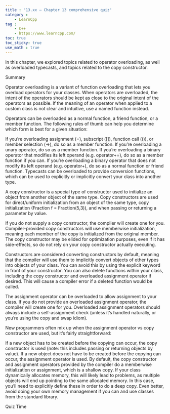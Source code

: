 ```yaml
---
title : "13.xx — Chapter 13 comprehensive quiz"
category :
    - LearnCpp
tag : 
    - C++
    - https://www.learncpp.com/
toc: true  
toc_sticky: true 
use_math : true
---
```



In this chapter, we explored topics related to operator overloading, as well as overloaded typecasts, and topics related to the copy constructor.

Summary

Operator overloading is a variant of function overloading that lets you overload operators for your classes. When operators are overloaded, the intent of the operators should be kept as close to the original intent of the operators as possible. If the meaning of an operator when applied to a custom class is not clear and intuitive, use a named function instead.

Operators can be overloaded as a normal function, a friend function, or a member function. The following rules of thumb can help you determine which form is best for a given situation:

If you’re overloading assignment (=), subscript ([]), function call (()), or member selection (->), do so as a member function.
If you’re overloading a unary operator, do so as a member function.
If you’re overloading a binary operator that modifies its left operand (e.g. operator+=), do so as a member function if you can.
If you’re overloading a binary operator that does not modify its left operand (e.g. operator+), do so as a normal function or friend function.
Typecasts can be overloaded to provide conversion functions, which can be used to explicitly or implicitly convert your class into another type.

A copy constructor is a special type of constructor used to initialize an object from another object of the same type. Copy constructors are used for direct/uniform initialization from an object of the same type, copy initialization (Fraction f = Fraction(5,3)), and when passing or returning a parameter by value.

If you do not supply a copy constructor, the compiler will create one for you. Compiler-provided copy constructors will use memberwise initialization, meaning each member of the copy is initialized from the original member. The copy constructor may be elided for optimization purposes, even if it has side-effects, so do not rely on your copy constructor actually executing.

Constructors are considered converting constructors by default, meaning that the compiler will use them to implicitly convert objects of other types into objects of your class. You can avoid this by using the explicit keyword in front of your constructor. You can also delete functions within your class, including the copy constructor and overloaded assignment operator if desired. This will cause a compiler error if a deleted function would be called.

The assignment operator can be overloaded to allow assignment to your class. If you do not provide an overloaded assignment operator, the compiler will create one for you. Overloaded assignment operators should always include a self-assignment check (unless it’s handled naturally, or you’re using the copy and swap idiom).

New programmers often mix up when the assignment operator vs copy constructor are used, but it’s fairly straightforward:

If a new object has to be created before the copying can occur, the copy constructor is used (note: this includes passing or returning objects by value).
If a new object does not have to be created before the copying can occur, the assignment operator is used.
By default, the copy constructor and assignment operators provided by the compiler do a memberwise initialization or assignment, which is a shallow copy. If your class dynamically allocates memory, this will likely lead to problems, as multiple objects will end up pointing to the same allocated memory. In this case, you’ll need to explicitly define these in order to do a deep copy. Even better, avoid doing your own memory management if you can and use classes from the standard library.

Quiz Time